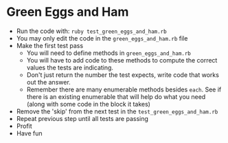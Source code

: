 # Green Eggs and Ham

- Run the code with: `ruby test_green_eggs_and_ham.rb`
- You may only edit the code in the `green_eggs_and_ham.rb` file
- Make the first test pass
  - You will need to define methods in `green_eggs_and_ham.rb`
  - You will have to add code to these methods to compute the correct
    values the tests are indicating.
  - Don't just return the number the test expects, write code that works out the answer.
  - Remember there are many enumerable methods besides `each`. See if there is an existing enumerable that will help do what you need (along with some code in the block it takes)
- Remove the 'skip' from the next test in the `test_green_eggs_and_ham.rb`
- Repeat previous step until all tests are passing
- Profit
- Have fun
